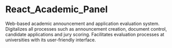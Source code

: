 # React_Academic_Panel
Web-based academic announcement and application evaluation system. Digitalizes all processes such as announcement creation, document control, candidate applications and jury scoring. Facilitates evaluation processes at universities with its user-friendly interface.
